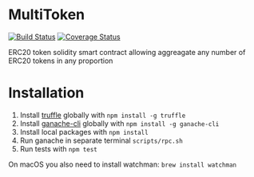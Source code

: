 # MultiToken

[![Build Status](https://travis-ci.org/multitoken/MultiToken.svg?branch=master)](https://travis-ci.org/multitoken/MultiToken)
[![Coverage Status](https://coveralls.io/repos/github/multitoken/MultiToken/badge.svg)](https://coveralls.io/github/multitoken/MultiToken)

ERC20 token solidity smart contract allowing aggreagate any number of ERC20 tokens in any proportion

# Installation

1. Install [truffle](http://truffleframework.com) globally with `npm install -g truffle`
2. Install [ganache-cli](https://github.com/trufflesuite/ganache-cli) globally with `npm install -g ganache-cli`
3. Install local packages with `npm install`
4. Run ganache in separate terminal `scripts/rpc.sh`
5. Run tests with `npm test`

On macOS you also need to install watchman: `brew install watchman`

